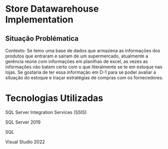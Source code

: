 # Store Datawarehouse Implementation
## Situação Problématica

Contexto:
Se temo uma base de dados que armazena as informações dos produtos que entraram e saíram de um supermercado, atualmente a gerência reúne com informações em planilhas de excel, as vezes as informações não batem certo
com o que literalmente se te em estoque nas lojas. 
Se gostaria de ter essa informação em D-1 para se poder avaliar a situação do estoque e traçar estratégias de compras com os fornecedores.

# Tecnologias Utilizadas
SQL Server Integration Services (SSIS)

SQL Server 2019

SQL 

Visual Studio 2022

